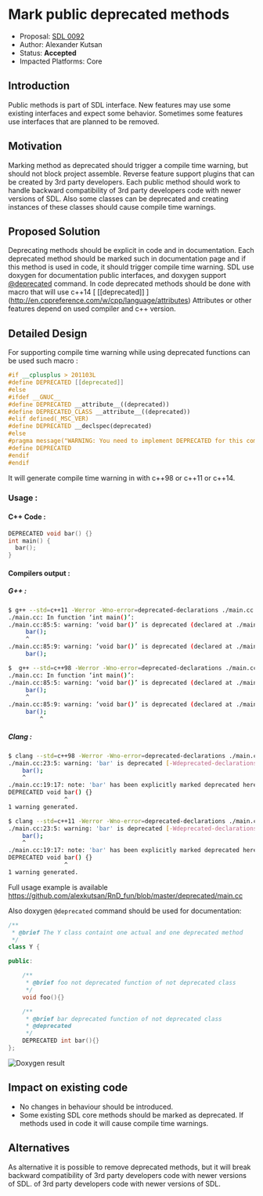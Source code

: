 # Mark public deprecated methods

* Proposal: [SDL 0092](0092-Deprecated-interfaces-markup.md)
* Author: Alexander Kutsan
* Status: **Accepted**
* Impacted Platforms: Core

## Introduction
Public methods is part of SDL interface. New features may use some existing interfaces and expect some behavior. 
Sometimes some features use interfaces that are planned to be removed.

## Motivation
Marking method as deprecated should trigger a compile time warning, but should not block project assemble.
Reverse feature support plugins that can be created by 3rd party developers.
Each public method should work to handle backward compatibility of 3rd party developers code with newer versions of SDL. 
Also some classes can be deprecated and creating instances of these classes should cause compile time warnings.

## Proposed Solution
Deprecating methods should be explicit in code and in documentation.
Each deprecated method should be marked such in documentation page and if this method is used in code, it should trigger compile time warning.
SDL use doxygen for documentation public interfaces, and doxygen support [@deprecated](https://www.stack.nl/~dimitri/doxygen/manual/commands.html#cmddeprecated) command.
In code deprecated methods should be done with macro that will use c++14 [ [[deprecated]] ] (http://en.cppreference.com/w/cpp/language/attributes)
Attributes or other features depend on used compiler and c++ version.

## Detailed Design

For supporting compile time warning while using deprecated functions can be used such macro :

```cpp
#if __cplusplus > 201103L
#define DEPRECATED [[deprecated]]
#else 
#ifdef __GNUC__
#define DEPRECATED __attribute__((deprecated))
#define DEPRECATED_CLASS __attribute__((deprecated))
#elif defined(_MSC_VER)
#define DEPRECATED __declspec(deprecated)
#else
#pragma message("WARNING: You need to implement DEPRECATED for this compiler")
#define DEPRECATED
#endif
#endif
```

It will generate compile time warning in with c++98 or c++11 or c++14.

### Usage : 

#### C++ Code :
```cpp
DEPRECATED void bar() {}
int main() {
  bar();
}
```

#### Compilers output : 

##### G++ :
```bash
$ g++ --std=c++11 -Werror -Wno-error=deprecated-declarations ./main.cc                            
./main.cc: In function ‘int main()’:
./main.cc:85:5: warning: ‘void bar()’ is deprecated (declared at ./main.cc:19) [-Wdeprecated-declarations]
     bar();
     ^
./main.cc:85:9: warning: ‘void bar()’ is deprecated (declared at ./main.cc:19) [-Wdeprecated-declarations]
     bar();

$  g++ --std=c++98 -Werror -Wno-error=deprecated-declarations ./main.cc 
./main.cc: In function ‘int main()’:
./main.cc:85:5: warning: ‘void bar()’ is deprecated (declared at ./main.cc:19) [-Wdeprecated-declarations]
     bar();
     ^
./main.cc:85:9: warning: ‘void bar()’ is deprecated (declared at ./main.cc:19) [-Wdeprecated-declarations]
     bar();
         ^
```

##### Clang : 
```bash
$ clang --std=c++98 -Werror -Wno-error=deprecated-declarations ./main.cc  
./main.cc:23:5: warning: 'bar' is deprecated [-Wdeprecated-declarations]
    bar();
    ^
./main.cc:19:17: note: 'bar' has been explicitly marked deprecated here
DEPRECATED void bar() {}
                ^
1 warning generated.

$ clang --std=c++11 -Werror -Wno-error=deprecated-declarations ./main.cc  
./main.cc:23:5: warning: 'bar' is deprecated [-Wdeprecated-declarations]
    bar();
    ^
./main.cc:19:17: note: 'bar' has been explicitly marked deprecated here
DEPRECATED void bar() {}
                ^
1 warning generated.
```

Full usage example is available https://github.com/alexkutsan/RnD_fun/blob/master/deprecated/main.cc 

Also doxygen `@deprecated` command should be used for documentation:
```cpp
/**
 * @brief The Y class containt one actual and one deprecated method
 */
class Y {

public:

    /**
     * @brief foo not deprecated function of not deprecated class
     */
    void foo(){}

    /**
     * @brief bar deprecated function of not deprecated class
     * @deprecated
     */
    DEPRECATED int bar(){}
};
```

![Doxygen result](/assets/proposals/0092-deprecated-interfaces-markup/deprecated_doxygen_example.png)                                                                                                                                                                                                                                                    

## Impact on existing code
- No changes in behaviour should be introduced. 
- Some existing SDL core methods should be marked as deprecated. If methods used in code it will cause compile time warnings.

## Alternatives
As alternative it is possible to remove deprecated methods, but it will break backward compatibility of 3rd party developers code with newer versions of SDL.
of 3rd party developers code with newer versions of SDL.
